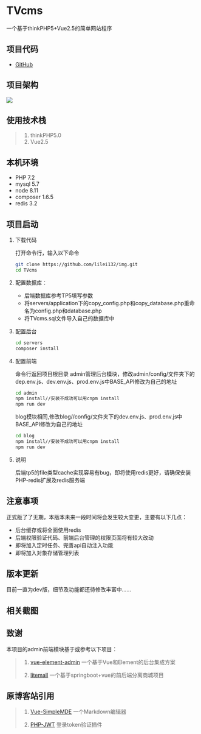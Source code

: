 # TVcms

一个基于thinkPHP5+Vue2.5的简单网站程序



 



## 项目代码

* [GitHub](https://github.com/920200256/TVcms)

## 项目架构
![](./doc/pic/system_pic1.png)    

## 使用技术栈

> 1. thinkPHP5.0
> 2. Vue2.5
> 

## 本机环境
* PHP 7.2
* mysql 5.7
* node 8.11
* composer 1.6.5
* redis 3.2

## 项目启动

1. 下载代码

    打开命令行，输入以下命令
    ```bash
    git clone https://github.com/lilei132/img.git
    cd TVcms
    ```
    
2. 配置数据库：
    * 后端数据库参考TP5填写参数
    * 将servers/application下的copy_config.php和copy_database.php重命名为config.php和database.php
    * 将TVcms.sql文件导入自己的数据库中


3. 配置后台

    ```bash
    cd servers
    composer install
    ```
    
4. 配置前端

    命令行返回项目根目录
	admin管理后台模块，修改admin/config/文件夹下的dep.env.js、dev.env.js、prod.env.js中BASE_API修改为自己的地址
    ```bash
	cd admin
    npm install//安装不成功可以用cnpm install
    npm run dev
    ```
    blog模块相同,修改blog//config/文件夹下的dev.env.js、prod.env.js中BASE_API修改为自己的地址
	```bash
	cd blog
    npm install//安装不成功可以用cnpm install
    npm run dev
	```
    
5. 说明
   
   后端tp5的file类型cache实现容易有bug，即将使用redis更好，请确保安装PHP-redis扩展及redis服务端

## 注意事项

正式版了了无期，本版本未来一段时间将会发生较大变更，主要有以下几点：

* 后台缓存或将全面使用redis
* 后端权限验证代码、前端后台管理的权限页面将有较大改动
* 即将加入定时任务、完善api自动注入功能
* 即将加入对象存储管理列表

## 版本更新

目前一直为dev版，细节及功能都还待修改丰富中……


## 相关截图


## 致谢

本项目的admin前端模块基于或参考以下项目：
> 1. [vue-element-admin](https://github.com/PanJiaChen/vue-element-admin)
> 一个基于Vue和Element的后台集成方案
> 
> 2. [litemall](https://github.com/linlinjava/litemall)
>一个基于springboot+vue的前后端分离商城项目
>


## 原博客站引用

> 1. [Vue-SimpleMDE](https://github.com/F-loat/vue-simplemde)
>一个Markdown编辑器
>
> 2. [PHP-JWT](https://packagist.org/packages/firebase/php-jwt)
>登录token验证插件
